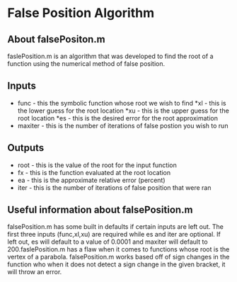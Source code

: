# False Position Algorithm
## About falsePositon.m
faslePosition.m is an algorithm that was developed to find the root of a function using the numerical method of false position. 
## Inputs
* func - this the symbolic function whose root we wish to find
*xl - this is the lower guess for the root location
*xu - this is the upper guess for the root location
*es - this is the desired error for the root approximation
* maxiter - this is the number of iterations of false postion you wish to run
## Outputs
* root - this is the value of the root for the input function
* fx - this is the function evaluated at the root location
* ea - this is the approximate relative error (percent)
* iter - this is the number of iterations of false position that were ran
## Useful information about falsePosition.m
falsePosition.m has some built in defaults if certain inputs are left out. The first three inputs (func,xl,xu) are required while es and iter are optional. If left out, es will default to a value of 0.0001 and maxiter will default to 200.faslePosition.m has a flaw when it comes to functions whose root is the vertex of a parabola. falsePosition.m works based off of sign changes in the function who when it does not detect a sign change in the given bracket, it will throw an error.

